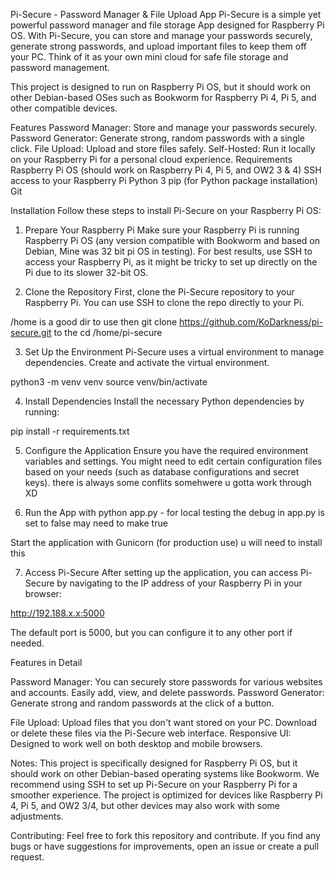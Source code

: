 Pi-Secure - Password Manager & File Upload App
Pi-Secure is a simple yet powerful password manager and file storage App designed for Raspberry Pi OS. With Pi-Secure, you can store and manage your passwords securely, generate strong passwords, and upload important files to keep them off your PC. Think of it as your own mini cloud for safe file storage and password management.

This project is designed to run on Raspberry Pi OS, but it should work on other Debian-based OSes such as Bookworm for Raspberry Pi 4, Pi 5, and other compatible devices.

Features
Password Manager: Store and manage your passwords securely.
Password Generator: Generate strong, random passwords with a single click.
File Upload: Upload and store files safely.
Self-Hosted: Run it locally on your Raspberry Pi for a personal cloud experience.
Requirements
Raspberry Pi OS (should work on Raspberry Pi 4, Pi 5, and OW2 3 & 4)
SSH access to your Raspberry Pi
Python 3
pip (for Python package installation)
Git

Installation
Follow these steps to install Pi-Secure on your Raspberry Pi OS:

1. Prepare Your Raspberry Pi
Make sure your Raspberry Pi is running Raspberry Pi OS (any version compatible with Bookworm and based on Debian, Mine was 32 bit pi OS in testing). For best results, use SSH to access your Raspberry Pi, as it might be tricky to set up directly on the Pi due to its slower 32-bit OS.

2. Clone the Repository
First, clone the Pi-Secure repository to your Raspberry Pi. You can use SSH to clone the repo directly to your Pi.

/home is a good dir to use
then
git clone https://github.com/KoDarkness/pi-secure.git
to the cd /home/pi-secure

3. Set Up the Environment
Pi-Secure uses a virtual environment to manage dependencies. Create and activate the virtual environment.

python3 -m venv venv
source venv/bin/activate

4. Install Dependencies
Install the necessary Python dependencies by running:

pip install -r requirements.txt

5. Configure the Application
Ensure you have the required environment variables and settings. You might need to edit certain configuration files based on your needs (such as database configurations and secret keys).
there is always some conflits somehwere u gotta work through XD

6. Run the App with  python app.py - for local testing the debug in app.py is set to false may need to make true

Start the application with Gunicorn (for production use) u will need to install this

7. Access Pi-Secure
After setting up the application, you can access Pi-Secure by navigating to the IP address of your Raspberry Pi in your browser:

http://192.188.x.x:5000


The default port is 5000, but you can configure it to any other port if needed.

Features in Detail

Password Manager:
You can securely store passwords for various websites and accounts.
Easily add, view, and delete passwords.
Password Generator:
Generate strong and random passwords at the click of a button.

File Upload:
Upload files that you don't want stored on your PC.
Download or delete these files via the Pi-Secure web interface.
Responsive UI:
Designed to work well on both desktop and mobile browsers.

Notes:
This project is specifically designed for Raspberry Pi OS, but it should work on other Debian-based operating systems like Bookworm.
We recommend using SSH to set up Pi-Secure on your Raspberry Pi for a smoother experience.
The project is optimized for devices like Raspberry Pi 4, Pi 5, and OW2 3/4, but other devices may also work with some adjustments.

Contributing:
Feel free to fork this repository and contribute. If you find any bugs or have suggestions for improvements, open an issue or create a pull request.

